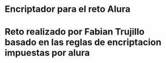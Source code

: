 # Encriptador para el reto Alura 
# Reto realizado por Fabian Trujillo basado en las reglas de encriptacion impuestas por alura
